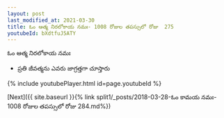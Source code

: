 ```yaml
---
layout: post
last_modified_at: 2021-03-30
title: ఓం ఆత్మ నిరలోకాయ నమః- 1008 రోజుల తపస్సులో రోజు  275
youtubeId: bXdtfuJ5ATY
---
```

 
 
 ఓం ఆత్మ నిరలోకాయ నమః  
 
 -  ప్రతి జీవత్మను ఎవరు జాగ్రత్తగా చూస్తారు 
 
  
 
  
 
 
 
 
 
 


{% include youtubePlayer.html id=page.youtubeId %}
 
[Next]({{ site.baseurl }}{% link  split1/_posts/2018-03-28-ఓం కామయ నమః- 1008 రోజుల తపస్సులో రోజు  284.md%})
 
